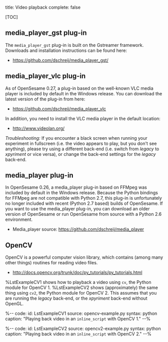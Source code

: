 title: Video playback
complete: false

[TOC]

## media_player_gst plug-in

The `media_player_gst` plug-in is built on the Gstreamer framework. Downloads and installation instructions can be found here:

- <https://github.com/dschreij/media_player_gst/>

## media_player_vlc plug-in

As of OpenSesame 0.27, a plug-in based on the well-known VLC media player is included by default in the Windows release. You can download the latest version of the plug-in from here:

- <https://github.com/dschreij/media_player_vlc>

In addition, you need to install the VLC media player in the default location:

- <http://www.videolan.org/>

*Troubleshooting:* If you encounter a black screen when running your experiment in fullscreen (i.e. the video appears to play, but you don't see anything), please try using a different back-end (i.e. switch from *legacy* to *xpyriment* or vice versa), or change the back-end settings for the *legacy* back-end.

## media_player plug-in

In OpenSesame 0.26, a media_player plug-in based on FFMpeg was included by default in the Windows release. Because the Python bindings for FFMpeg are not compatible with Python 2.7, this plug-in is unfortunately no longer included with recent (Python 2.7 based) builds of OpenSesame. If you want to use the media_player plug-in, you can download an older version of OpenSesame or run OpenSesame from source with a Python 2.6 environment.

- Media_player source: <https://github.com/dschreij/media_player>

## OpenCV

OpenCV is a powerful computer vision library, which contains (among many other things) routines for reading video files.

- <http://docs.opencv.org/trunk/doc/py_tutorials/py_tutorials.html>

%LstExampleCV1 shows how to playback a video using `cv`, the Python module for OpenCV 1. %LstExampleCV2 shows (approximately) the same thing using `cv2`, the Python module for OpenCV 2. This assumes that you are running the *legacy* back-end, or the *xpyriment* back-end without OpenGL.

%--
code:
 id: LstExampleCV1
 source: opencv-example.py
 syntax: python
 caption: "Playing back video in an `inline_script` with OpenCV 1."
--%

%--
code:
 id: LstExampleCV2
 source: opencv2-example.py
 syntax: python
 caption: "Playing back video in an `inline_script` with OpenCV 2."
--%
